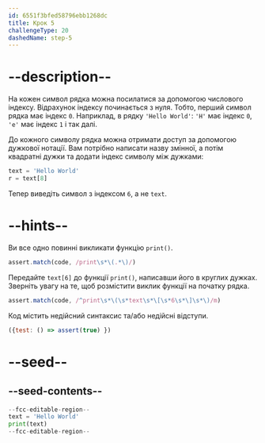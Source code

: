 ```yaml
---
id: 6551f3bfed58796ebb1268dc
title: Крок 5
challengeType: 20
dashedName: step-5
---
```


# --description--

На кожен символ рядка можна посилатися за допомогою числового індексу. Відрахунок індексу починається з нуля. Тобто, перший символ рядка має індекс `0`. Наприклад, в рядку `'Hello World'`: `'H'` має індекс `0`, `'e'` має індекс `1` і так далі.

До кожного символу рядка можна отримати доступ за допомогою дужкової нотації. Вам потрібно написати назву змінної, а потім квадратні дужки та додати індекс символу між дужками:

```py
text = 'Hello World'
r = text[8]
```

Тепер виведіть символ з індексом `6`, а не `text`.

# --hints--

Ви все одно повинні викликати функцію `print()`.

```js
assert.match(code, /print\s*\(.*\)/)
```

Передайте `text[6]` до функції `print()`, написавши його в круглих дужках. Зверніть увагу на те, щоб розмістити виклик функції на початку рядка.

```js
assert.match(code, /^print\s*\(\s*text\s*\[\s*6\s*\]\s*\)/m)
```

Код містить недійсний синтаксис та/або недійсні відступи.

```js
({test: () => assert(true) })
```

# --seed--

## --seed-contents--

```py
--fcc-editable-region--
text = 'Hello World'
print(text)
--fcc-editable-region--
```

